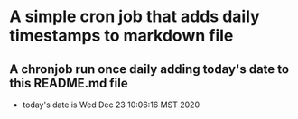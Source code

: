 A simple cron job that adds daily timestamps to markdown file
============================================================
## A chronjob run once daily adding today's date to this README.md file
* today's date is Wed Dec 23 10:06:16 MST 2020
